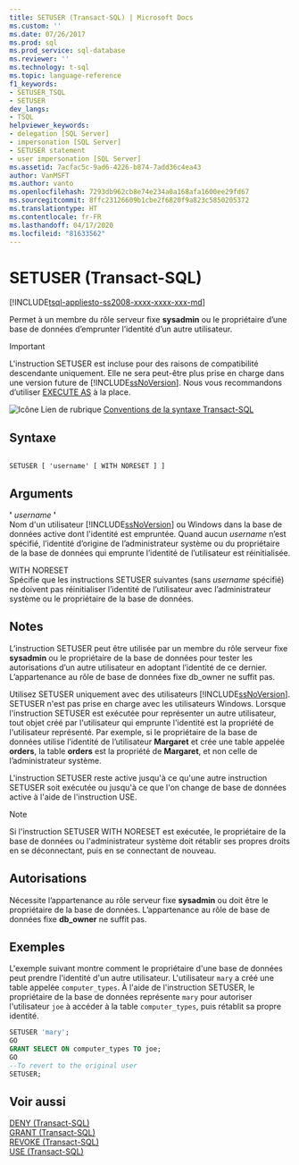 ```yaml
---
title: SETUSER (Transact-SQL) | Microsoft Docs
ms.custom: ''
ms.date: 07/26/2017
ms.prod: sql
ms.prod_service: sql-database
ms.reviewer: ''
ms.technology: t-sql
ms.topic: language-reference
f1_keywords:
- SETUSER_TSQL
- SETUSER
dev_langs:
- TSQL
helpviewer_keywords:
- delegation [SQL Server]
- impersonation [SQL Server]
- SETUSER statement
- user impersonation [SQL Server]
ms.assetid: 7acfac5c-9ad6-4226-b874-7add36c4ea43
author: VanMSFT
ms.author: vanto
ms.openlocfilehash: 7293db962cb8e74e234a0a168afa1600ee29fd67
ms.sourcegitcommit: 8ffc23126609b1cbe2f6820f9a823c5850205372
ms.translationtype: HT
ms.contentlocale: fr-FR
ms.lasthandoff: 04/17/2020
ms.locfileid: "81633562"
---
```

# <a name="setuser-transact-sql"></a>SETUSER (Transact-SQL)
[!INCLUDE[tsql-appliesto-ss2008-xxxx-xxxx-xxx-md](../../includes/tsql-appliesto-ss2008-xxxx-xxxx-xxx-md.md)]

  Permet à un membre du rôle serveur fixe **sysadmin** ou le propriétaire d’une base de données d’emprunter l’identité d’un autre utilisateur.  
  
> [!IMPORTANT]  
>  L'instruction SETUSER est incluse pour des raisons de compatibilité descendante uniquement. Elle ne sera peut-être plus prise en charge dans une version future de [!INCLUDE[ssNoVersion](../../includes/ssnoversion-md.md)]. Nous vous recommandons d’utiliser [EXECUTE AS](../../t-sql/statements/execute-as-transact-sql.md) à la place.  
  
 ![Icône Lien de rubrique](../../database-engine/configure-windows/media/topic-link.gif "Icône du lien de rubrique") [Conventions de la syntaxe Transact-SQL](../../t-sql/language-elements/transact-sql-syntax-conventions-transact-sql.md)  
  
## <a name="syntax"></a>Syntaxe  
  
```syntaxsql
  
SETUSER [ 'username' [ WITH NORESET ] ]   
```  
  
## <a name="arguments"></a>Arguments  
 **'** *username* **'**  
 Nom d'un utilisateur [!INCLUDE[ssNoVersion](../../includes/ssnoversion-md.md)] ou Windows dans la base de données active dont l'identité est empruntée. Quand aucun *username* n’est spécifié, l’identité d’origine de l’administrateur système ou du propriétaire de la base de données qui emprunte l’identité de l’utilisateur est réinitialisée.  
  
 WITH NORESET  
 Spécifie que les instructions SETUSER suivantes (sans *username* spécifié) ne doivent pas réinitialiser l’identité de l’utilisateur avec l’administrateur système ou le propriétaire de la base de données.  
  
## <a name="remarks"></a>Notes  
 L’instruction SETUSER peut être utilisée par un membre du rôle serveur fixe **sysadmin** ou le propriétaire de la base de données pour tester les autorisations d’un autre utilisateur en adoptant l’identité de ce dernier. L’appartenance au rôle de base de données fixe db_owner ne suffit pas.  
  
 Utilisez SETUSER uniquement avec des utilisateurs [!INCLUDE[ssNoVersion](../../includes/ssnoversion-md.md)]. SETUSER n'est pas prise en charge avec les utilisateurs Windows. Lorsque l'instruction SETUSER est exécutée pour représenter un autre utilisateur, tout objet créé par l'utilisateur qui emprunte l'identité est la propriété de l'utilisateur représenté. Par exemple, si le propriétaire de la base de données utilise l’identité de l’utilisateur **Margaret** et crée une table appelée **orders**, la table **orders** est la propriété de **Margaret**, et non celle de l’administrateur système.  
  
 L'instruction SETUSER reste active jusqu'à ce qu'une autre instruction SETUSER soit exécutée ou jusqu'à ce que l'on change de base de données active à l'aide de l'instruction USE.  
  
> [!NOTE]  
>  Si l'instruction SETUSER WITH NORESET est exécutée, le propriétaire de la base de données ou l'administrateur système doit rétablir ses propres droits en se déconnectant, puis en se connectant de nouveau.  
  
## <a name="permissions"></a>Autorisations  
 Nécessite l’appartenance au rôle serveur fixe **sysadmin** ou doit être le propriétaire de la base de données. L’appartenance au rôle de base de données fixe **db_owner** ne suffit pas.  
  
## <a name="examples"></a>Exemples  
 L'exemple suivant montre comment le propriétaire d'une base de données peut prendre l'identité d'un autre utilisateur. L'utilisateur `mary` a créé une table appelée `computer_types`. À l'aide de l'instruction SETUSER, le propriétaire de la base de données représente `mary` pour autoriser l'utilisateur `joe` à accéder à la table `computer_types`, puis rétablit sa propre identité.  
  
```sql
SETUSER 'mary';  
GO  
GRANT SELECT ON computer_types TO joe;  
GO  
--To revert to the original user  
SETUSER;  
```  
  
## <a name="see-also"></a>Voir aussi  
 [DENY &#40;Transact-SQL&#41;](../../t-sql/statements/deny-transact-sql.md)   
 [GRANT &#40;Transact-SQL&#41;](../../t-sql/statements/grant-transact-sql.md)   
 [REVOKE &#40;Transact-SQL&#41;](../../t-sql/statements/revoke-transact-sql.md)   
 [USE &#40;Transact-SQL&#41;](../../t-sql/language-elements/use-transact-sql.md)  
  
  
